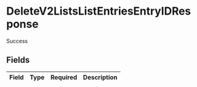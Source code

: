 # DeleteV2ListsListEntriesEntryIDResponse

Success


## Fields

| Field       | Type        | Required    | Description |
| ----------- | ----------- | ----------- | ----------- |